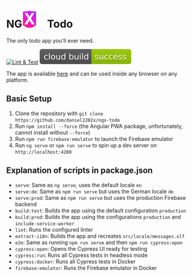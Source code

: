 # NG![X](readme-logo.svg) Todo

The only todo app you'll ever need.

[![Lint & Test](https://github.com/daniel2202x/ngx-todo/actions/workflows/build-checks.yml/badge.svg)](https://github.com/daniel2202x/ngx-todo/actions/workflows/build-checks.yml)
![](./badges/success.svg)

The app is available [here](https://ngx-todo.com/en) and can be used inside any browser on any platform.

## Basic Setup
1. Clone the repository with `git clone https://github.com/daniel2202x/ngx-todo`
2. Run `npm install --force` (the Angular PWA package, unfortunately, cannot install without `--force`)
3. Run `npm run firebase:emulator` to launch the Firebase emulator
4. Run `ng serve` or `npm run serve` to spin up a dev server on `http://localhost:4200`

## Explanation of scripts in package.json
- `serve`: Same as `ng serve`, uses the default locale `en`
- `serve:de`: Same as `npm run serve` but uses the German locale `de`
- `serve:prod`: Same as `npm run serve` but uses the production Firebase backend
- `build:test`: Builds the app using the default configuration `production`
- `build:prod`: Builds the app using the configurations `production` and `include-service-worker`
- `lint`: Runs the configured linter
- `extract-i18n`: Builds the app and recreates `src/locale/messages.xlf`
- `e2e`: Same as running `npm run serve` and then `npm run cypress:open`
- `cypress:open`: Opens the Cypress UI ready for testing
- `cypress:run`: Runs all Cypress tests in headless mode
- `cypress:docker`: Runs all Cypress tests in Docker
- `firebase:emulator`: Runs the Firebase emulator in Docker